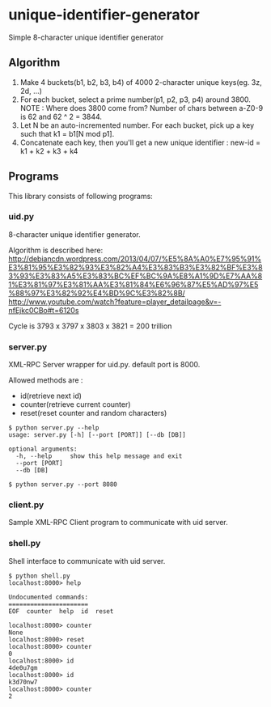 # unique-identifier-generator

Simple 8-character unique identifier generator

## Algorithm

1. Make 4 buckets(b1, b2, b3, b4) of 4000 2-character unique keys(eg. 3z, 2d, ...)
2. For each bucket, select a prime number(p1, p2, p3, p4) around 3800.
   NOTE : Where does 3800 come from? Number of chars between a-Z0-9 is 62 and 62 ^ 2 = 3844.
3. Let N be an auto-incremented number.
   For each bucket, pick up a key such that k1 = b1[N mod p1].
4. Concatenate each key, then you'll get a new unique identifier :
     new-id = k1 + k2 + k3 + k4

## Programs

This library consists of following programs:

### uid.py

8-character unique identifier generator.

Algorithm is described here:
http://debiancdn.wordpress.com/2013/04/07/%E5%8A%A0%E7%95%91%E3%81%95%E3%82%93%E3%82%A4%E3%83%B3%E3%82%BF%E3%83%93%E3%83%A5%E3%83%BC%EF%BC%9A%E8%A1%9D%E7%AA%81%E3%81%97%E3%81%AA%E3%81%84%E6%96%87%E5%AD%97%E5%88%97%E3%82%92%E4%BD%9C%E3%82%8B/
http://www.youtube.com/watch?feature=player_detailpage&v=-nfEjkc0CBo#t=6120s

Cycle is 3793 x 3797 x 3803 x 3821 = 200 trillion

### server.py

XML-RPC Server wrapper for uid.py. default port is 8000.

Allowed methods are :
- id(retrieve next id)
- counter(retrieve current counter)
- reset(reset counter and random characters)

```
$ python server.py --help
usage: server.py [-h] [--port [PORT]] [--db [DB]]

optional arguments:
  -h, --help     show this help message and exit
  --port [PORT]
  --db [DB]

$ python server.py --port 8080
```


### client.py

Sample XML-RPC Client program to communicate with uid server.

### shell.py

Shell interface to communicate with uid server.

```
$ python shell.py
localhost:8000> help

Undocumented commands:
======================
EOF  counter  help  id  reset

localhost:8000> counter
None
localhost:8000> reset
localhost:8000> counter
0
localhost:8000> id
4de0u7gm
localhost:8000> id
k3d70nw7
localhost:8000> counter
2
```


